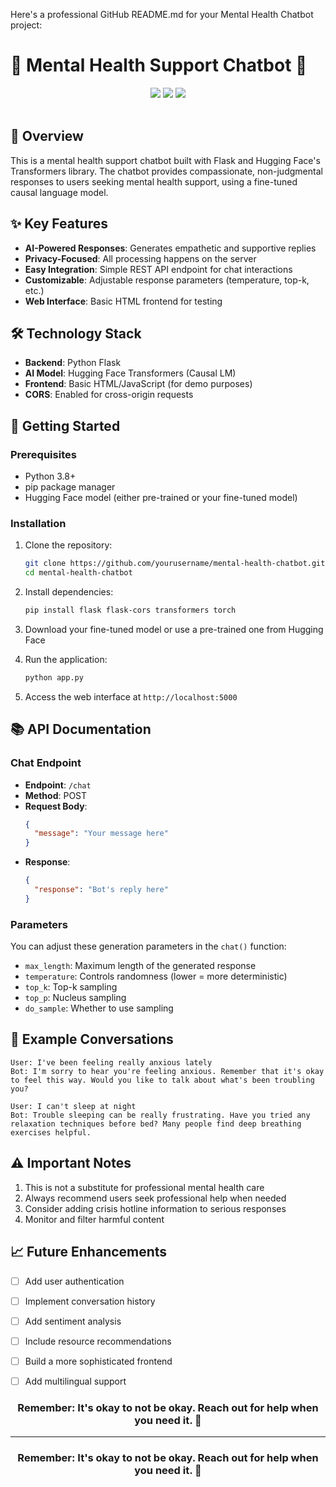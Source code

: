 Here's a professional GitHub README.md for your Mental Health Chatbot project:

# 🧠 Mental Health Support Chatbot 🤖

<div align="center">
  <img src="https://img.shields.io/badge/Python-3.8+-blue?logo=python">
  <img src="https://img.shields.io/badge/Flask-2.0+-green?logo=flask">
  <img src="https://img.shields.io/badge/Transformers-HuggingFace-yellow?logo=huggingface">
  
</div>

<br>



## 🌟 Overview

This is a mental health support chatbot built with Flask and Hugging Face's Transformers library. The chatbot provides compassionate, non-judgmental responses to users seeking mental health support, using a fine-tuned causal language model.

## ✨ Key Features

- **AI-Powered Responses**: Generates empathetic and supportive replies
- **Privacy-Focused**: All processing happens on the server
- **Easy Integration**: Simple REST API endpoint for chat interactions
- **Customizable**: Adjustable response parameters (temperature, top-k, etc.)
- **Web Interface**: Basic HTML frontend for testing

## 🛠️ Technology Stack

- **Backend**: Python Flask
- **AI Model**: Hugging Face Transformers (Causal LM)
- **Frontend**: Basic HTML/JavaScript (for demo purposes)
- **CORS**: Enabled for cross-origin requests

## 🚀 Getting Started

### Prerequisites
- Python 3.8+
- pip package manager
- Hugging Face model (either pre-trained or your fine-tuned model)

### Installation
1. Clone the repository:
   ```bash
   git clone https://github.com/yourusername/mental-health-chatbot.git
   cd mental-health-chatbot
   ```

2. Install dependencies:
   ```bash
   pip install flask flask-cors transformers torch
   ```

3. Download your fine-tuned model or use a pre-trained one from Hugging Face

4. Run the application:
   ```bash
   python app.py
   ```

5. Access the web interface at `http://localhost:5000`

## 📚 API Documentation

### Chat Endpoint
- **Endpoint**: `/chat`
- **Method**: POST
- **Request Body**:
  ```json
  {
    "message": "Your message here"
  }
  ```
- **Response**:
  ```json
  {
    "response": "Bot's reply here"
  }
  ```

### Parameters
You can adjust these generation parameters in the `chat()` function:
- `max_length`: Maximum length of the generated response
- `temperature`: Controls randomness (lower = more deterministic)
- `top_k`: Top-k sampling
- `top_p`: Nucleus sampling
- `do_sample`: Whether to use sampling

## 🤖 Example Conversations

```
User: I've been feeling really anxious lately
Bot: I'm sorry to hear you're feeling anxious. Remember that it's okay to feel this way. Would you like to talk about what's been troubling you?

User: I can't sleep at night
Bot: Trouble sleeping can be really frustrating. Have you tried any relaxation techniques before bed? Many people find deep breathing exercises helpful.
```

## ⚠️ Important Notes

1. This is not a substitute for professional mental health care
2. Always recommend users seek professional help when needed
3. Consider adding crisis hotline information to serious responses
4. Monitor and filter harmful content

## 📈 Future Enhancements

- [ ] Add user authentication
- [ ] Implement conversation history
- [ ] Add sentiment analysis
- [ ] Include resource recommendations
- [ ] Build a more sophisticated frontend
- [ ] Add multilingual support


<div align="center"> <h3>Remember: It's okay to not be okay. Reach out for help when you need it. 💙</h3> </div>

---

<div align="center">
  <h3>Remember: It's okay to not be okay. Reach out for help when you need it. 💙</h3>
</div>
